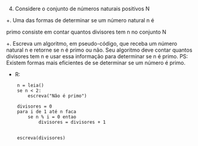4. Considere o conjunto de números naturais positivos N

+. Uma das formas de determinar se um número natural n é

primo consiste em contar quantos divisores tem n no conjunto N

+. Escreva um algoritmo, em pseudo-código, que
receba um número natural n e retorne se n é primo ou não. Seu algoritmo deve contar quantos divisores tem n e
usar essa informação para determinar se n é primo.
PS: Existem formas mais eficientes de se determinar se um número é primo.


- R:
```
    n = leia()
    se n < 2:
        escreva("Nâo é primo")

    divisores = 0
    para i de 1 até n faca
        se n % i = 0 entao
            divisores = divisores + 1
    
    
    escreva(divisores)
        
```